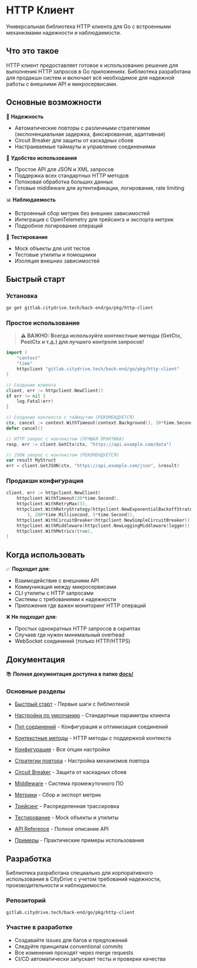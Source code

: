 # HTTP Клиент

Универсальная библиотека HTTP клиента для Go с встроенными механизмами надежности и наблюдаемости.

## Что это такое

HTTP клиент предоставляет готовое к использованию решение для выполнения HTTP запросов в Go приложениях. Библиотека разработана для продакшн систем и включает всё необходимое для надежной работы с внешними API и микросервисами.

## Основные возможности

🚀 **Надежность**
- Автоматические повторы с различными стратегиями (экспоненциальная задержка, фиксированная, адаптивная)
- Circuit Breaker для защиты от каскадных сбоев
- Настраиваемые таймауты и управление соединениями

🔧 **Удобство использования**
- Простое API для JSON и XML запросов
- Поддержка всех стандартных HTTP методов
- Потоковая обработка больших данных
- Готовые middleware для аутентификации, логирования, rate limiting

📊 **Наблюдаемость**
- Встроенный сбор метрик без внешних зависимостей
- Интеграция с OpenTelemetry для трейсинга и экспорта метрик
- Подробное логирование операций

🧪 **Тестирование**
- Mock объекты для unit тестов
- Тестовые утилиты и помощники
- Изоляция внешних зависимостей

## Быстрый старт

### Установка

```bash
go get gitlab.citydrive.tech/back-end/go/pkg/http-client
```

### Простое использование

> **⚠️ ВАЖНО: Всегда используйте контекстные методы (GetCtx, PostCtx и т.д.) для лучшего контроля запросов!**

```go
import (
    "context"
    "time"
    httpclient "gitlab.citydrive.tech/back-end/go/pkg/http-client"
)

// Создание клиента
client, err := httpclient.NewClient()
if err != nil {
    log.Fatal(err)
}

// Создание контекста с таймаутом (РЕКОМЕНДУЕТСЯ)
ctx, cancel := context.WithTimeout(context.Background(), 10*time.Second)
defer cancel()

// HTTP запрос с контекстом (ЛУЧШАЯ ПРАКТИКА)
resp, err := client.GetCtx(ctx, "https://api.example.com/data")

// JSON запрос с контекстом (РЕКОМЕНДУЕТСЯ)
var result MyStruct
err = client.GetJSON(ctx, "https://api.example.com/json", &result)
```

### Продакшн конфигурация

```go
client, err := httpclient.NewClient(
    httpclient.WithTimeout(30*time.Second),
    httpclient.WithRetryMax(3),
    httpclient.WithRetryStrategy(httpclient.NewExponentialBackoffStrategy(
        3, 200*time.Millisecond, 5*time.Second)),
    httpclient.WithCircuitBreaker(httpclient.NewSimpleCircuitBreaker()),
    httpclient.WithMiddleware(httpclient.NewLoggingMiddleware(logger)),
    httpclient.WithMetrics(true),
)
```

## Когда использовать

✅ **Подходит для:**
- Взаимодействие с внешними API
- Коммуникация между микросервисами
- CLI утилиты с HTTP запросами
- Системы с требованиями к надежности
- Приложения где важен мониторинг HTTP операций

❌ **Не подходит для:**
- Простых однократных HTTP запросов в скриптах
- Случаев где нужен минимальный overhead
- WebSocket соединений (только HTTP/HTTPS)

## Документация

📚 **Полная документация доступна в папке [docs/](docs/index.md)**

### Основные разделы
- [Быстрый старт](docs/quick-start.md) - Первые шаги с библиотекой
- [Настройки по умолчанию](docs/default-settings.md) - Стандартные параметры клиента
- [Пул соединений](docs/connection-pool.md) - Конфигурация и оптимизация соединений
- [Контекстные методы](docs/context-methods.md) - HTTP методы с поддержкой контекста
- [Конфигурация](docs/configuration.md) - Все опции настройки
- [Стратегии повтора](docs/retry-strategies.md) - Настройка механизмов повтора
- [Circuit Breaker](docs/circuit-breaker.md) - Защита от каскадных сбоев
- [Middleware](docs/middleware.md) - Система промежуточного ПО
- [Метрики](docs/metrics.md) - Сбор и экспорт метрик
- [Трейсинг](docs/tracing.md) - Распределенная трассировка

- [Тестирование](docs/testing.md) - Mock объекты и утилиты
- [API Reference](docs/api-reference.md) - Полное описание API
- [Примеры](docs/examples.md) - Практические примеры использования



## Разработка

Библиотека разработана специально для корпоративного использования в CityDrive с учетом требований надежности, производительности и наблюдаемости.

### Репозиторий
```
gitlab.citydrive.tech/back-end/go/pkg/http-client
```

### Участие в разработке
- Создавайте issues для багов и предложений
- Следуйте принципам conventional commits
- Все изменения проходят через merge requests
- CI/CD автоматически запускает тесты и проверки качества
